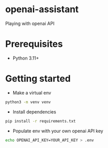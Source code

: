 # openai-assistant

Playing with openai API

# Prerequisites

-   Python 3.11+

# Getting started

-   Make a virtual env

```bash
python3 -m venv venv
```

-   Install dependencies

```bash
pip install -r requirements.txt
```

-   Populate env with your own openai API key

```bash
echo OPENAI_API_KEY=YOUR_API_KEY > .env
```
